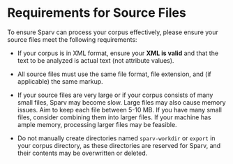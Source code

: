 # Requirements for Source Files

To ensure Sparv can process your corpus effectively, please ensure your source files meet the following requirements:

- If your corpus is in XML format, ensure your **XML is valid** and that the text to be analyzed is actual text (not
   attribute values).

- All source files must use the same file format, file extension, and (if applicable) the same markup.

- If your source files are very large or if your corpus consists of many small files, Sparv may become slow. Large files
   may also cause memory issues. Aim to keep each file between 5-10 MB. If you have many small files, consider combining
   them into larger files. If your machine has ample memory, processing larger files may be feasible.

- Do not manually create directories named `sparv-workdir` or `export` in your corpus directory, as these directories
  are reserved for Sparv, and their contents may be overwritten or deleted.
